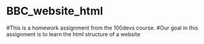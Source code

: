 # BBC_website_html

#This is a homework assignment from the 100devs course. 
#Our goal in this assignment is to learn the html structure of a website

